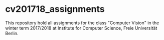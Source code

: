 # cv201718_assignments

This repository hold all assignments for the class "Computer Vision" in the winter term 2017/2018 at Institute for Computer Science, Freie Universität Berlin.
